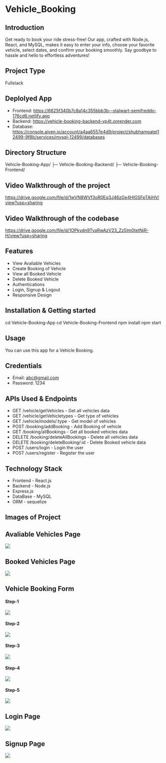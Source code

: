 # Vehicle_Booking

## Introduction
Get ready to book your ride stress-free! Our app, crafted with Node.js, React, and MySQL, makes it easy to enter your info, choose your favorite vehicle, select dates, and confirm your booking smoothly. Say goodbye to hassle and hello to effortless adventures!

## Project Type
Fullstack

## Deplolyed App
- Frontend: https://6625f340b7c8a14c355bbb3b--stalwart-semifreddo-176cd6.netlify.app
- Backend: https://vehicle-booking-backend-yp4t.onrender.com
- Database: https://console.aiven.io/account/a4aa6557e4d9/project/shubhampatel12499-9f8b/services/mysql-12499/databases

## Directory Structure
Vehicle-Booking-App/ 
├─ Vehicle-Booking-Backend/ 
├─ Vehicle-Booking-Frontend/

## Video Walkthrough of the project
https://drive.google.com/file/d/1wVN8WVf3oR0Eq3J46zGe4HlGSFpTAiHV/view?usp=sharing 

## Video Walkthrough of the codebase
https://drive.google.com/file/d/1OPkydn9TyaRwAzV23_Zz5lm0tetNjR-H/view?usp=sharing

## Features
- View Avaliable Vehicles
- Create Booking of Vehicle
- View all Booked Vehicle
- Delete Booked Vehicle
- Authentications
- Login, Signup & Logout
- Responsive Design

## Installation & Getting started
cd Vehicle-Booking-App cd Vehicle-Booking-Frontend npm install npm start

## Usage
You can use this app for a Vehicle Booking.

## Credentials
- Email: abc@gmail.com
- Password: 1234

## APIs Used & Endpoints
- GET /vehicle/getVehicles - Get all vehicles data
- GET /vehicle/getVehicletypes - Get type of vehicles
- GET /vehicle/models/:type - Get model of vehicles
- POST /booking/addBooking - Add Booking of vehicle
- GET /booking/allBookings - Get all booked vehicles data
- DELETE /booking/deleteAllBookings - Delete all vehicles data
- DELETE /booking/deleteBooking/:id - Delete Booked vehicle data
- POST /users/login - Login the user
- POST /users/register - Register the user


## Technology Stack
- Frontend - React.js
- Backend - Node.js
- Express.js
- DataBase - MySQL
- ORM - sequelize

## Images of Project
<h2>Avaliable Vehicles Page</h2>
<img src="https://github.com/ShubhamPatel12499/Vehicle_Booking/assets/98810944/c6c0b773-7136-4d0a-b570-c266caf8c490"/>

<h2>Booked Vehicles Page</h2>
<img src="https://github.com/ShubhamPatel12499/Vehicle_Booking/assets/98810944/b703052f-5c1d-4fed-823f-723024d26d2c"/>

<h2>Vehicle Booking Form</h2>
<h4>Step-1</h4>
<img src="https://github.com/ShubhamPatel12499/Vehicle_Booking/assets/98810944/90336ba4-35e0-41d7-b154-cd6a50956764"/>
<h4>Step-2</h4>
<img src="https://github.com/ShubhamPatel12499/Task-Management-App/assets/98810944/7a835107-8aad-4d39-b53e-47f0b4a0dd7f"/>
<h4>Step-3</h4>
<img src="https://github.com/ShubhamPatel12499/Task-Management-App/assets/98810944/aca682e0-6216-490f-bd76-20029bcbde03"/>
<h4>Step-4</h4>
<img src="https://github.com/ShubhamPatel12499/Task-Management-App/assets/98810944/5f5af72c-a404-419f-aa75-6ba1accb4d41"/>
<h4>Step-5</h4>
<img src="https://github.com/ShubhamPatel12499/Task-Management-App/assets/98810944/b275f501-4b6b-4c5b-9cb1-9e22d87996c7"/>

<h2>Login Page</h2>
<img src="https://github.com/ShubhamPatel12499/Vehicle_Booking/assets/98810944/b5afc64c-7ecb-4f61-96bb-b5b064607108"/>

<h2>Signup Page</h2>
<img src="https://github.com/ShubhamPatel12499/Vehicle_Booking/assets/98810944/f37e5666-f09f-477c-9618-7e019bfc5242"/>


